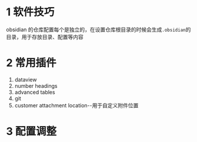 
# 1 软件技巧
obsidian 的仓库配置每个是独立的，在设置仓库根目录的时候会生成`.obsidian`的目录，用于存放目录、配置等内容



# 2 常用插件
1. dataview
2. number headings
3. advanced tables
4. git
5. customer attachment location--用于自定义附件位置

# 3 配置调整


